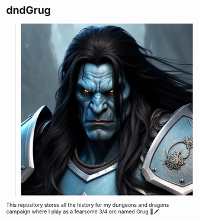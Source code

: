 # dndGrug

> ![Grug Portrait](grug_portrait.png)

This repository stores all the history for my dungeons and dragons campaign where I play as a fearsome 3/4 orc named Grug 🐲🗡️
